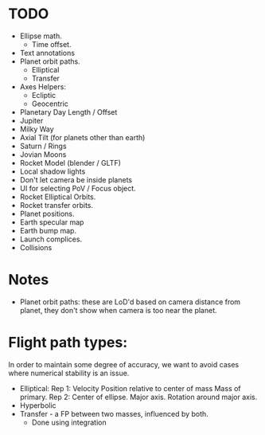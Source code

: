 # TODO

* Ellipse math.
  * Time offset.
* Text annotations
* Planet orbit paths.
  * Elliptical
  * Transfer
* Axes Helpers:
  * Ecliptic
  * Geocentric
* Planetary Day Length / Offset
* Jupiter
* Milky Way
* Axial Tilt (for planets other than earth)
* Saturn / Rings
* Jovian Moons
* Rocket Model (blender / GLTF)
* Local shadow lights
* Don't let camera be inside planets
* UI for selecting PoV / Focus object.
* Rocket Elliptical Orbits.
* Rocket transfer orbits.
* Planet positions.
* Earth specular map
* Earth bump map.
* Launch complices.
* Collisions

# Notes

* Planet orbit paths: these are LoD'd based on camera distance from planet, they don't show
  when camera is too near the planet.

# Flight path types:

In order to maintain some degree of accuracy, we want to avoid cases where numerical stability
is an issue.

  * Elliptical:
    Rep 1:
      Velocity
      Position relative to center of mass
      Mass of primary.
    Rep 2:
      Center of ellipse.
      Major axis.
      Rotation around major axis.
  * Hyperbolic
  * Transfer - a FP between two masses, influenced by both.
    * Done using integration
